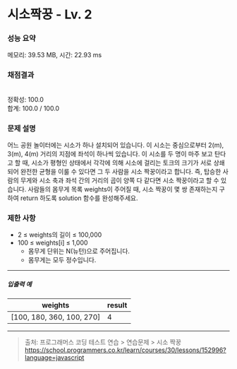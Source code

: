 # 시소짝꿍 - Lv. 2

### 성능 요약

메모리: 39.53 MB, 시간: 22.93 ms

### 채점결과

<br/>정확성: 100.0<br/>합계: 100.0 / 100.0

### 문제 설명

어느 공원 놀이터에는 시소가 하나 설치되어 있습니다. 이 시소는 중심으로부터 2(m), 3(m), 4(m) 거리의 지점에 좌석이 하나씩 있습니다.
이 시소를 두 명이 마주 보고 탄다고 할 때, 시소가 평형인 상태에서 각각에 의해 시소에 걸리는 토크의 크기가 서로 상쇄되어 완전한 균형을 이룰 수 있다면 그 두 사람을 시소 짝꿍이라고 합니다. 즉, 탑승한 사람의 무게와 시소 축과 좌석 간의 거리의 곱이 양쪽 다 같다면 시소 짝꿍이라고 할 수 있습니다.
사람들의 몸무게 목록 weights이 주어질 때, 시소 짝꿍이 몇 쌍 존재하는지 구하여 return 하도록 solution 함수를 완성해주세요.

### 제한 사항

+ 2 ≤ weights의 길이 ≤ 100,000
+ 100 ≤ weights[i] ≤ 1,000
  + 몸무게 단위는 N(뉴턴)으로 주어집니다.
  + 몸무게는 모두 정수입니다.

<hr>

<h5>입출력 예</h5>

| weights | result |
| --- | ---| 
| [100, 180, 360, 100, 270] | 4 |

<hr>

> 출처: 프로그래머스 코딩 테스트 연습 > 연습문제 > 시소 짝꿍
 https://school.programmers.co.kr/learn/courses/30/lessons/152996?language=javascript
